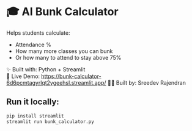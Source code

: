 # 🎓 AI Bunk Calculator

Helps students calculate:
- Attendance %
- How many more classes you can bunk
- Or how many to attend to stay above 75%

✨ Built with: Python + Streamlit  
🚀 Live Demo: https://bunk-calculator-6d6pcmtagyrlqt2ygeehsl.streamlit.app/
👨‍💻 Built by: Sreedev Rajendran

## Run it locally:
```bash
pip install streamlit
streamlit run bunk_calculator.py
